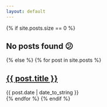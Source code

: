 ```yaml
---
layout: default
---
```


{% if site.posts.size == 0 %}

  <h2>No posts found 😕</h2>
{% else %}
  {% for post in site.posts %}

  <div class="content list">
    <div class="list-item">
      <h2 class="list-post-title">
        <a href="{{ post.url | prepend: site.baseurl }}">{{ post.title }}</a>
      </h2>
      <div class="list-post-date">
      <time>{{ post.date | date_to_string }}</time>
      </div>
    </div>
  </div>
  {% endfor %}
{% endif %}
